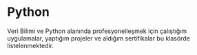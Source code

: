 # Python
Veri Bilimi ve Python alanında profesyonelleşmek için çalıştığım uygulamalar, yaptığım projeler ve aldığım sertifikalar bu klasörde listelenmektedir.
